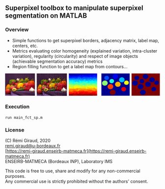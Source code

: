 ## Superpixel toolbox to manipulate superpixel segmentation on MATLAB

### Overview

- Simple functions to get superpixel borders, adjacency matrix, label map, centers, etc.  
- Metrics evaluating color homogeneity (explained variation, intra-cluster variation), regularity (circularity) and respect of image objects (achievable segmentation accuracy) metrics
- Region filling function to get a label map from contours...

![image](./Figures/spt_example.png)


### Execution
```
run main_fct_sp.m
```


### License

(C) Rémi Giraud, 2020  
remi.giraud@u-bordeaux.fr  
[https://remi-giraud.enseirb-matmeca.fr](https://remi-giraud.enseirb-matmeca.fr)  
ENSEIRB-MATMECA (Bordeaux INP), Laboratory IMS

This code is free to use, share and modify for any non-commercial purposes.  
Any commercial use is strictly prohibited without the authors' consent.
```
